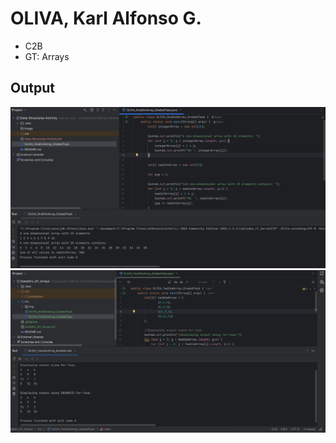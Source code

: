 # OLIVA, Karl Alfonso G.
- C2B
- GT: Arrays
## Output
![FirstOutput](src/img/firstOutput.png)
![SecondOutput](src/img/secondOutput.png)

